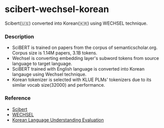 # scibert-wechsel-korean

Scibert(🇺🇸) converted into Korean(🇰🇷) using WECHSEL technique.

### Description
- SciBERT is trained on papers from the corpus of semanticscholar.org. Corpus size is 1.14M papers, 3.1B tokens. 
- Wechsel is converting embedding layer's subword tokens from source language to target language. 
- SciBERT trained with English language is converted into Korean langauge using Wechsel technique.
- Korean tokenizer is selected with KLUE PLMs' tokenizers due to its similar vocab size(32000) and performance.

### Reference
- [Scibert](https://github.com/allenai/scibert)
- [WECHSEL](https://github.com/CPJKU/wechsel)
- [Korean Language Understanding Evaluation](https://github.com/KLUE-benchmark/KLUE)